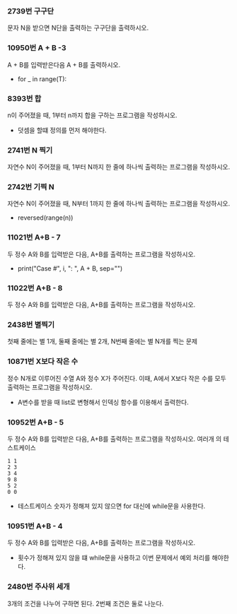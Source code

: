 ### **2739번 구구단**
문자 N을 받으면 N단을 출력하는 구구단을 출력하시오.

### 10950번 A + B -3
A + B를 입력받은다음 A + B를 출력하시오.

* for _ in range(T):

### 8393번 합
n이 주어졌을 때, 1부터 n까지 합을 구하는 프로그램을 작성하시오.
* 덧셈을 할떄 정의를 먼저 해야한다.

### 2741번 N 찍기
자연수 N이 주어졌을 때, 1부터 N까지 한 줄에 하나씩 출력하는 프로그램을 작성하시오.

### 2742번 기찍 N
자연수 N이 주어졌을 때, N부터 1까지 한 줄에 하나씩 출력하는 프로그램을 작성하시오.
 * reversed(range(n))

### 11021번 A+B - 7 
두 정수 A와 B를 입력받은 다음, A+B를 출력하는 프로그램을 작성하시오.
 * print("Case #", i, ": ", A + B, sep="")
### 11022번 A+B - 8
두 정수 A와 B를 입력받은 다음, A+B를 출력하는 프로그램을 작성하시오.

### 2438번 별찍기
첫째 줄에는 별 1개, 둘째 줄에는 별 2개, N번째 줄에는 별 N개를 찍는 문제

### 10871번 X보다 작은 수
정수 N개로 이루어진 수열 A와 정수 X가 주어진다. 이때, A에서 X보다 작은 수를 모두 출력하는 프로그램을 작성하시오.
* A변수를 받을 때 list로 변형해서 인덱싱 함수를 이용해서 출력한다.

### 10952번 A+B - 5
두 정수 A와 B를 입력받은 다음, A+B를 출력하는 프로그램을 작성하시오.
여러개 의 테스트케이스 
```
1 1
2 3
3 4
9 8
5 2
0 0

```
* 테스트케이스 숫자가 정해져 있지 않으면 for 대신에 while문을 사용한다.

### 10951번 A+B - 4
두 정수 A와 B를 입력받은 다음, A+B를 출력하는 프로그램을 작성하시오.
 * 횟수가 정해져 있지 않을 떄 while문을 사용하고 이번 문제에서 예외 처리를 해야한다.

### 2480번 주사위 세개
3개의 조건을 나누어 구하면 된다.
2번째 조건은 둘로 나눈다.
